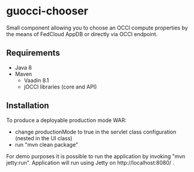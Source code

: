 guocci-chooser
==============

Small component allowing you to choose an OCCI compute properties by the means of FedCloud AppDB or directly via OCCI endpoint.

Requirements
------------

* Java 8
* Maven
  * Vaadin 8.1
  * jOCCI libraries (core and API)

Installation
------------

To produce a deployable production mode WAR:
- change productionMode to true in the servlet class configuration (nested in the UI class)
- run "mvn clean package"

For demo purposes it is possible to run the application by invoking "mvn jetty:run". Application will run using Jetty on http://localhost:8080/ .
